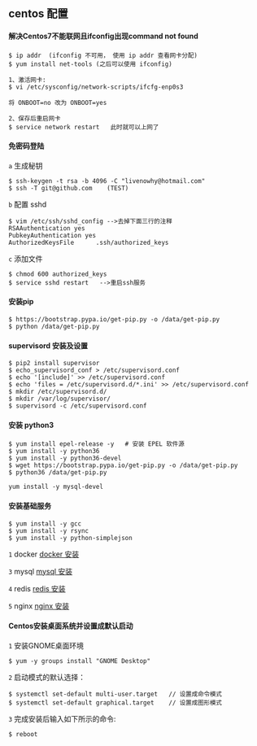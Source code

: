 ## centos 配置

#### 解决Centos7不能联网且ifconfig出现command not found
    
    $ ip addr  (ifconfig 不可用， 使用 ip addr 查看网卡分配)
    $ yum install net-tools (之后可以使用 ifconfig)

    1、激活网卡:
    $ vi /etc/sysconfig/network-scripts/ifcfg-enp0s3
    
    将 ONBOOT=no 改为 ONBOOT=yes

    2、保存后重启网卡
    $ service network restart   此时就可以上网了

#### 免密码登陆

  `a` 生成秘钥

    $ ssh-keygen -t rsa -b 4096 -C "livenowhy@hotmail.com"
    $ ssh -T git@github.com    (TEST)

  `b` 配置 sshd

    $ vim /etc/ssh/sshd_config -->去掉下面三行的注释
    RSAAuthentication yes
    PubkeyAuthentication yes
    AuthorizedKeysFile      .ssh/authorized_keys

  `c` 添加文件

    $ chmod 600 authorized_keys
    $ service sshd restart   -->重启ssh服务

#### 安装pip

    $ https://bootstrap.pypa.io/get-pip.py -o /data/get-pip.py
    $ python /data/get-pip.py

#### supervisord 安装及设置

    $ pip2 install supervisor
    $ echo_supervisord_conf > /etc/supervisord.conf
    $ echo '[include]' >> /etc/supervisord.conf
    $ echo 'files = /etc/supervisord.d/*.ini' >> /etc/supervisord.conf
    $ mkdir /etc/supervisord.d/
    $ mkdir /var/log/supervisor/
    $ supervisord -c /etc/supervisord.conf

#### 安装 python3

    $ yum install epel-release -y   # 安装 EPEL 软件源
    $ yum install -y python36
    $ yum install -y python36-devel
    $ wget https://bootstrap.pypa.io/get-pip.py -o /data/get-pip.py
    $ python36 /data/get-pip.py

    yum install -y mysql-devel

#### 安装基础服务
    $ yum install -y gcc
    $ yum install -y rsync
    $ yum install -y python-simplejson

  `1` docker [docker 安装](docker_install.md)

  `3` mysql [mysql 安装](../db/mysql_install.md)

  `4` redis [redis 安装](../db/redis_install.md)

  `5` nginx [nginx 安装](nginx_install.md)


    
    
#### Centos安装桌面系统并设置成默认启动

  `1` 安装GNOME桌面环境
    
    $ yum -y groups install "GNOME Desktop"
    
  `2` 启动模式的默认选择：

    $ systemctl set-default multi-user.target   // 设置成命令模式
    $ systemctl set-default graphical.target    // 设置成图形模式
  
  `3` 完成安装后输入如下所示的命令:
  
    $ reboot

